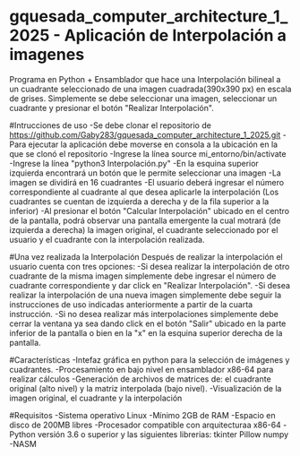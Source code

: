 #  gquesada_computer_architecture_1_2025 - Aplicación de Interpolación a imagenes

Programa en Python + Ensamblador que hace una Interpolación bilineal a un cuadrante seleccionado de una imagen cuadrada(390x390 px) en escala de grises. Simplemente se debe seleccionar una imagen, seleccionar un cuadrante y presionar el botón "Realizar Interpolación".

#Intrucciones de uso 
-Se debe clonar el repositorio de https://github.com/Gaby283/gquesada_computer_architecture_1_2025.git
-Para ejecutar la aplicación debe moverse en consola a la ubicación en la que se clonó el repositorio
-Ingrese la línea source mi_entorno/bin/activate
-Ingrese la línea "python3 Interpolación.py"
-En la esquina superior izquierda encontrará un botón que le permite seleccionar una imagen
-La imagen se dividirá en 16 cuadrantes 
-El usuario deberá ingresar el número correspondiente al cuadrante al que desea aplicarle la interpolación (Los cuadrantes se cuentan de izquierda a derecha y de la fila superior a la inferior)
-Al presionar el botón "Calcular Interpolación" ubicado en el centro de la pantalla, podrá observar una pantalla emergente la cual motrará (de izquierda a derecha) la imagen original, el cuadrante seleccionado por el usuario y el cuadrante con la interpolación realizada.

#Una vez realizada la Interpolación
Después de realizar la interpolación el usuario cuenta con tres opciones:
-Si desea realizar la interpolación de otro cuadrante de la misma imagen simplemente debe ingresar el número de cuadrante correspondiente y dar click en "Realizar Interpolación".
-Si desea realizar la interpolación de una nueva imagen simplemente debe seguir la instrucciones de uso indicadas anteriormente a partir de la cuarta instrucción.
-Si no desea realizar más interpolaciones simplemente debe cerrar la ventana ya sea dando click en el botón "Salir" ubicado en la parte inferior de la pantalla o bien en la "x" en la esquina superior derecha de la pantalla.

#Características 
-Intefaz gráfica en python para la selección de imágenes y cuadrantes.
-Procesamiento en bajo nivel en ensamblador x86-64 para realizar cálculos
-Generación de archivos de matrices de: el cuadrante original (alto nivel) y la matriz interpolada (bajo nivel).
-Visualización de la imagen original, el cuadrante y la interpolación

#Requisitos 
-Sistema operativo Linux
-Mínimo 2GB de RAM
-Espacio en disco de 200MB libres
-Procesador compatible con arquitecturaa x86-64
-Python versión 3.6 o superior y las siguientes librerias:
    tkinter
    Pillow
    numpy
-NASM

